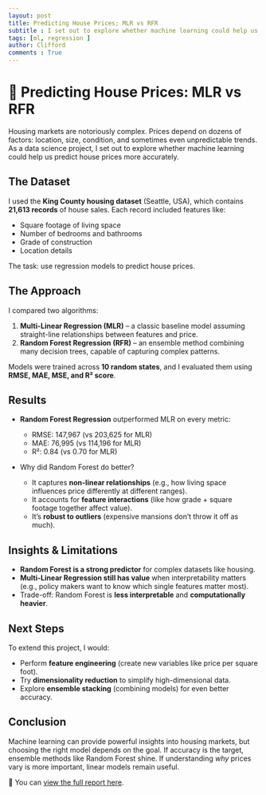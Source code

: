 ```yaml
---
layout: post
title: Predicting House Prices; MLR vs RFR
subtitle : I set out to explore whether machine learning could help us predict house prices more accurately.
tags: [ml, regression ]
author: Clifford
comments : True
---
```



# 🏡 Predicting House Prices: MLR vs RFR

Housing markets are notoriously complex. Prices depend on dozens of factors: location, size, condition, and sometimes even unpredictable trends. As a data science project, I set out to explore whether machine learning could help us predict house prices more accurately.


## The Dataset

I used the **King County housing dataset** (Seattle, USA), which contains **21,613 records** of house sales. Each record included features like:

* Square footage of living space
* Number of bedrooms and bathrooms
* Grade of construction
* Location details

The task: use regression models to predict house prices.


## The Approach

I compared two algorithms:

1. **Multi-Linear Regression (MLR)** – a classic baseline model assuming straight-line relationships between features and price.
2. **Random Forest Regression (RFR)** – an ensemble method combining many decision trees, capable of capturing complex patterns.

Models were trained across **10 random states**, and I evaluated them using **RMSE, MAE, MSE, and R² score**.


## Results

* **Random Forest Regression** outperformed MLR on every metric:

  * RMSE: 147,967 (vs 203,625 for MLR)
  * MAE: 76,995 (vs 114,196 for MLR)
  * R²: 0.84 (vs 0.70 for MLR)

* Why did Random Forest do better?

  * It captures **non-linear relationships** (e.g., how living space influences price differently at different ranges).
  * It accounts for **feature interactions** (like how grade + square footage together affect value).
  * It’s **robust to outliers** (expensive mansions don’t throw it off as much).


## Insights & Limitations

* **Random Forest is a strong predictor** for complex datasets like housing.
* **Multi-Linear Regression still has value** when interpretability matters (e.g., policy makers want to know which single features matter most).
* Trade-off: Random Forest is **less interpretable** and **computationally heavier**.


## Next Steps

To extend this project, I would:

* Perform **feature engineering** (create new variables like price per square foot).
* Try **dimensionality reduction** to simplify high-dimensional data.
* Explore **ensemble stacking** (combining models) for even better accuracy.


## Conclusion

Machine learning can provide powerful insights into housing markets, but choosing the right model depends on the goal. If accuracy is the target, ensemble methods like Random Forest shine. If understanding *why* prices vary is more important, linear models remain useful.

📄 You can [view the full report here](https://github.com/cliffordEmmanuel/house-prices-prediction/blob/main/Comparative_Analysis_regression_alogrithms_Report.pdf).


